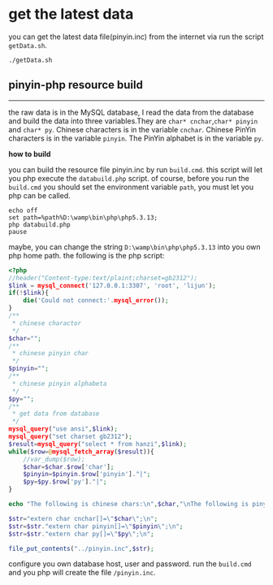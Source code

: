 # get the latest data #

you can get the latest data file(pinyin.inc) from the internet via run the script `getData.sh`.

```
./getData.sh
```

## pinyin-php resource build ##

----------

the raw data is in the MySQL database, I read the data from the database and build the data into three variables.They are `char* cnchar`,`char* pinyin` and `char* py`. Chinese characters is in the variable `cnchar`. Chinese PinYin characters is in the variable `pinyin`. The PinYin alphabet is in the variable `py`.

**how to build**

you can build the resource file pinyin.inc by run `build.cmd`. this script will let you php execute the `databuild.php` script. of course, before you run the `build.cmd` you should set the environment variable `path`, you must let you php can be called.<br>

```
echo off
set path=%path%D:\wamp\bin\php\php5.3.13;
php databuild.php
pause
```

maybe, you can change the string `D:\wamp\bin\php\php5.3.13` into you own php home path. the following is the php script:<br>

```php
<?php
//header("Content-type:text/plaint;charset=gb2312");
$link = mysql_connect('127.0.0.1:3307', 'root', 'lijun');
if(!$link){
	die('Could not connect:'.mysql_error());
}
/**
 * chinese charactor
 */
$char="";
/**
 * chinese pinyin char
 */
$pinyin="";
/**
 * chinese pinyin alphabeta
 */
$py="";
/**
 * get data from database
 */
mysql_query("use ansi",$link);
mysql_query("set charset gb2312");
$result=mysql_query("select * from hanzi",$link);
while($row=@mysql_fetch_array($result)){
	//var_dump($row);
	$char=$char.$row['char'];
	$pinyin=$pinyin.$row['pinyin']."|";
	$py=$py.$row['py']."|";
}

echo "The following is chinese chars:\n",$char,"\nThe following is pinyin chars:\n",$pinyin,"\nThe following is pinyin alphabeta:\n",$py,"\n";

$str="extern char cnchar[]=\"$char\";\n";
$str=$str."extern char pinyin[]=\"$pinyin\";\n";
$str=$str."extern char py[]=\"$py\";\n";

file_put_contents("../pinyin.inc",$str);


```

configure you own database host, user and password. run the `build.cmd` and you php will create the file `/pinyin.inc`. 
